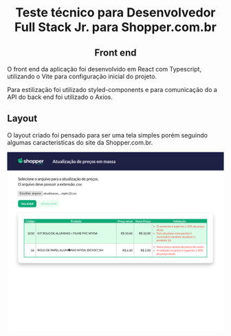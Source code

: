 <div align="center">

  # Teste técnico para Desenvolvedor Full Stack Jr. para Shopper.com.br

  ## Front end
</div>

O front end da aplicação foi desenvolvido em React com Typescript, utilizando o Vite para configuração inicial do projeto.

Para estilização foi utilizado styled-components e para comunicação do a API do back end foi utilizado o Axios.

## Layout
O layout criado foi pensado para ser uma tela simples porém seguindo algumas caracteristicas do site da Shopper.com.br.

![Layout da aplicação](./.github/layout.png)